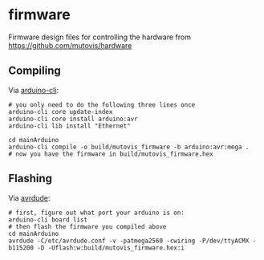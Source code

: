 # firmware
Firmware design files for controlling the hardware from https://github.com/mutovis/hardware

## Compiling
Via [arduino-cli](https://github.com/arduino/arduino-cli):
```
# you only need to do the following three lines once
arduino-cli core update-index
arduino-cli core install arduino:avr
arduino-cli lib install "Ethernet"

cd mainArduino
arduino-cli compile -o build/mutovis_firmware -b arduino:avr:mega .
# now you have the firmware in build/mutovis_firmware.hex
```

## Flashing
Via [avrdude](http://www.nongnu.org/avrdude/):
```
# first, figure out what port your arduino is on:
arduino-cli board list
# then flash the firmware you compiled above
cd mainArduino
avrdude -C/etc/avrdude.conf -v -patmega2560 -cwiring -P/dev/ttyACMX -b115200 -D -Uflash:w:build/mutovis_firmware.hex:i
```
